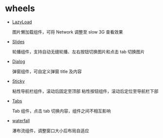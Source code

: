 # wheels

- [LazyLoad](https://zd-ong.github.io/wheels/demo/lazyload.html)

    图片懒加载组件，可将 Network 调整至 slow 3G 查看效果
- [Slides](https://zd-ong.github.io/wheels/demo/slides.html)

    轮播组件，支持自动无缝轮播、左右按钮切换图片和点击 tab 切换图片
- [Dialog](https://zd-ong.github.io/wheels/demo/dialog.html)

    弹窗组件，可自定义弹窗 title 及内容
- [Sticky](https://zd-ong.github.io/wheels/demo/sticky.html)

    粘性导航栏组件，滚动后固定至顶部
    粘性按钮组件，滚动后定位至导航栏下部
- [Tabs](https://zd-ong.github.io/wheels/demo/tabs.html)

    Tab 组件，点击 tab 切换内容，组件之间不相互影响
- [waterfall](https://zd-ong.github.io/wheels/demo/waterfall.html)

    瀑布流组件，调整窗口大小后布局自适应
